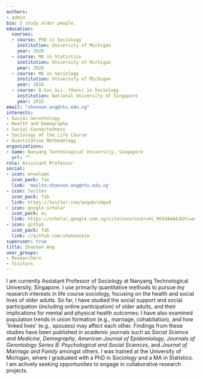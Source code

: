 ```yaml
---
authors:
- admin
bio: I study older people.
education:
  courses:
  - course: PhD in Sociology
    institution: University of Michigan
    year: 2020
  - course: MA in Statistics
    institution: University of Michigan
    year: 2020
  - course: MA in Sociology
    institution: University of Michigan
    year: 2018
  - course: B.Soc.Sci. (Hons) in Sociology
    institution: National University of Singapore
    year: 2015
email: "shannon.ang@ntu.edu.sg"
interests:
- Social Gerontology
- Health and Demography
- Social Connectedness
- Sociology of the Life Course
- Quantitative Methodology
organizations:
- name: Nanyang Technological University, Singapore
  url: ""
role: Assistant Professor
social:
- icon: envelope
  icon_pack: fas
  link: 'mailto:shannon.ang@ntu.edu.sg'
- icon: twitter
  icon_pack: fab
  link: https://twitter.com/angabridged
- icon: google-scholar
  icon_pack: ai
  link: https://scholar.google.com.sg/citations?user=Hi_N55UAAAAJ&hl=en
- icon: github
  icon_pack: fab
  link: //github.com/shannonajw
superuser: true
title: Shannon Ang
user_groups:
- Researchers
- Visitors
---
```


I am currently Assistant Professor of Sociology at Nanyang Technological University, Singapore. I use primarily quantitative methods to pursue my research interests in life course sociology, focusing on the health and social lives of older adults. So far, I have studied the social support and social participation (including online participation) of older adults, and their implications for mental and physical health outcomes. I have also examined population trends in union formation (e.g., marriage, cohabitation), and how 'linked lives' (e.g., spouses) may affect each other. Findings from these studies have been published in academic journals such as *Social Science and Medicine*, *Demography*, *American Journal of Epidemiology*, *Journals of Gerontology Series B: Psychological and Social Sciences*, and *Journal of Marriage and Family* amongst others. I was trained at the University of Michigan, where I graduated with a PhD in Sociology and a MA in Statistics. I am actively seeking opportunities to engage in collaborative research projects.

